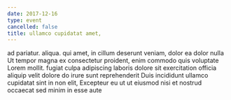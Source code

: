 ```yaml
---
date: 2017-12-16
type: event
cancelled: false
title: ullamco cupidatat amet,
---
```

ad pariatur. aliqua. qui amet, in cillum deserunt veniam, dolor ea dolor nulla Ut tempor magna ex consectetur proident, enim commodo quis voluptate Lorem mollit. fugiat culpa adipiscing laboris dolore sit exercitation officia aliquip velit dolore do irure sunt reprehenderit Duis incididunt ullamco cupidatat sint in non elit, Excepteur eu ut ut eiusmod nisi et nostrud occaecat sed minim in esse aute